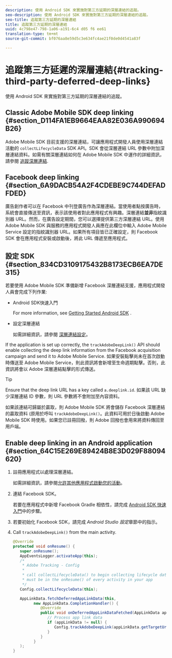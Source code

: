 ```yaml
---
description: 使用 Android SDK 來實施對第三方延期的深層連結的追蹤。
seo-description: 使用 Android SDK 來實施對第三方延期的深層連結的追蹤。
seo-title: 追蹤第三方延期的深層連結
title: 追蹤第三方延期的深層連結
uuid: 4c798e47-798-1a06-a191-6c4 d05 f6 ee61
translation-type: tm+mt
source-git-commit: bf076aa8e59d5c3e634fc4ae21f0de0d4541a83f

---
```



# 追蹤第三方延遲的深層連結{#tracking-third-party-deferred-deep-links}

使用 Android SDK 來實施對第三方延期的深層連結的追蹤。

## Classic Adobe Mobile SDK deep linking {#section_D114FA1EB9664EAA82E036A990694B26}

Adobe Mobile SDK 目前支援的深層連結，可讓應用程式開發人員使用深層連結活動的 `collectLifecycleData` SDK API。SDK 會從深層連結 URL 參數中附加深層連結資料。如需有關深層連結如何在 Adobe Mobile SDK 中運作的詳細資訊，請參閱 [追蹤深層連結](/help/android/acquisition-main/tracking-deep-links/tracking-deep-links.md).

## Facebook deep linking {#section_6A9DACB54A2F4CDEBE9C744DEFADFDED}

廣告創作者可以在 Facebook 中刊登廣告作為深層連結。當使用者點按廣告時，系統會直接傳送至資訊，表示該使用者對此應用程式有興趣。深層連結&#x200B;**並非**&#x200B;指紋識別器 URL。然而，在廣告設定期間，您可以選擇提供第三方深層連結 URL。使用 Adobe Mobile SDK 與服務的應用程式開發人員應在此欄位中輸入 Adobe Mobile Service 設定的指紋識別器 URL。如果所有項目皆已正確設定，則 Facebook SDK 會在應用程式安裝或啟動後，將此 URL 傳遞至應用程式。

## 設定 SDK {#section_834CD3109175432B8173ECB6EA7DE315}

若要使用 Adobe Mobile SDK 準備新增 Facebook 深層連結支援，應用程式開發人員會完成下列作業:

* Android SDK快速入門

   For more information, see [Getting Started Android SDK](https://developers.facebook.com/docs/android/getting-started) .

* 設定深層連結

   如需詳細資訊，請參閱 [深層連結設定](https://developers.facebook.com/docs/app-ads/deep-linking#os)。

If the application is set up correctly, the `trackAdobeDeepLink()` API should enable collecting the deep link information from the Facebook acquisition campaign and send it to Adobe Mobile Service. 如果安裝點擊尚未在首次啟動時傳送至 Adobe Mobile Service，則此資訊將會新增至生命週期點擊。否則，此資訊將會以 Adobe 深層連結點擊的形式傳送。

>[!TIP]
>
>Ensure that the deep link URL has a key called `a.deeplink.id`. 如果該 URL 缺少深層連結 ID 參數，則 URL 參數將不會附加至內容資料。

如果該連結可歸屬於贏取，則 Adobe Mobile SDK 將會儲存 Facebook 深層連結的贏取資料 (原用於呼叫 `trackAdobeDeepLink()`。此資料可用於日後啟動 Adobe Mobile SDK 時使用。如果您已註冊回撥，則 Adobe 回撥也會用來將資料傳回至用戶端。

## Enable deep linking in an Android application {#section_64C15E269E89424B8E3D029F88094620}

1. 註冊應用程式以處理深層連結。

   如需詳細資訊，請參閱[允許其他應用程式啟動您的活動](https://developer.android.com/training/basics/intents/filters.html)。

1. 連結 Facebook SDK。

   若要在應用程式中新增 Facebook Gradle 相依性，請完成 [Android SDK 快速入門](https://developers.facebook.com/docs/android/getting-started)中的步驟。

1. 若要初始化 Facebook SDK，請完成 *Android Studio 設定*&#x200B;章節中的指示。
1. Call `trackAdobeDeepLink()` from the main activity.

   ```java
   @Override 
   protected void onResume() { 
      super.onResume(); 
      AppEventsLogger.activateApp(this); 
      /* 
       * Adobe Tracking - Config 
       * 
       * call collectLifecycleData() to begin collecting lifecycle data 
       * must be in the onResume() of every activity in your app 
       */ 
      Config.collectLifecycleData(this);
   
      AppLinkData.fetchDeferredAppLinkData(this, 
            new AppLinkData.CompletionHandler() { 
               @Override 
               public void onDeferredAppLinkDataFetched(AppLinkData appLinkData) { 
                  // Process app link data 
                  if (appLinkData != null) { 
                     Config.trackAdobeDeepLink(appLinkData.getTargetUri()); 
                  } 
               } 
            } 
      ); 
   }
   ```

